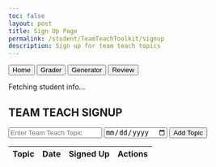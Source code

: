 ```yaml
---
toc: false
layout: post
title: Sign Up Page
permalink: /student/TeamTeachToolkit/signup
description: Sign up for team teach topics
---
```


<meta charset="UTF-8">
<meta name="viewport" content="width=device-width, initial-scale=1.0">
<title>Team Teach Toolkit Signup</title>
<link href="https://cdn.jsdelivr.net/npm/bootstrap@5.3.2/dist/css/bootstrap.min.css" rel="stylesheet">

<div class="team-teach-section">
    <div class="container text-center text-white bg-dark py-4">
        <div class="d-flex justify-content-center gap-3 mb-3">
            <button class="btn btn-outline-light" onclick="location.href='{{site.baseurl}}/student/TeamTeachToolkit/'">Home</button>
            <button class="btn btn-outline-light" onclick="location.href='{{site.baseurl}}/student/TeamTeachToolkit/grader'">Grader</button>
            <button class="btn btn-outline-light" onclick="location.href='{{site.baseurl}}/student/TeamTeachToolkit/generator'">Generator</button>
            <button class="btn btn-outline-light" onclick="location.href='{{site.baseurl}}/student/TeamTeachToolkit/review'">Review</button>
    </div>
        <p id="loggedInStudent">Fetching student info...</p>
        <div class="border border-light rounded p-4 mt-4">
            <h2>TEAM TEACH SIGNUP</h2>
            <div class="mb-3">
                <input type="text" id="topicName" class="form-control mb-2" placeholder="Enter Team Teach Topic">
                <input type="date" id="topicDate" class="form-control mb-3">
                <button class="btn btn-outline-light" id="addTopicBtn">Add Topic</button>
            </div>
            <div class="table-responsive">
                <table class="table table-dark table-bordered">
                    <thead>
                        <tr>
                            <th>Topic</th>
                            <th>Date</th>
                            <th>Signed Up</th>
                            <th>Actions</th>
                        </tr>
                    </thead>
                    <tbody id="topicsList"></tbody>
                </table>
            </div>
        </div>
    </div>
</div>

<script type="module">
    import { javaURI, fetchOptions } from '{{site.baseurl}}/assets/js/api/config.js';

    let loggedInStudent = null;

    async function fetchLoggedInStudent() {
        try {
            const response = await fetch(`${javaURI}/api/person/get`, fetchOptions);
            const data = await response.json();

            console.log("Logged-in student data:", data);

            if (data && data.name) {
                loggedInStudent = data.name;
                document.getElementById("loggedInStudent").innerText = `Logged in as: ${loggedInStudent}`;
                fetchTopics();
            } else {
                document.getElementById("loggedInStudent").innerText = "Sign in to view page.";
            }
        } catch (error) {
            console.error("Error fetching logged-in student:", error);
            document.getElementById("loggedInStudent").innerText = "Error fetching student info.";
        }
    }

    async function fetchTopics() {
        try {
            let response = await fetch(`${javaURI}/api/topics/all`, fetchOptions);
            let topics = await response.json();

            let topicsList = document.getElementById("topicsList");
            topicsList.innerHTML = "";

            topics.forEach(topic => {
                let studentsText = "None";
                if (Array.isArray(topic.students)) {
                    studentsText = topic.students.join(', ');
                } else if (topic.students && typeof topic.students === 'string') {
                    studentsText = topic.students.split(',').join(', ');
                }

                let row = document.createElement("tr");

                let topicNameCell = document.createElement("td");
                topicNameCell.innerText = topic.topicName;

                let dateCell = document.createElement("td");
                dateCell.innerText = topic.date;

                let studentsCell = document.createElement("td");
                studentsCell.innerText = studentsText;

                let actionsCell = document.createElement("td");
                let signUpBtn = document.createElement("button");
                signUpBtn.classList.add("btn", "btn-outline-light", "btn-sm");
                signUpBtn.setAttribute("data-topic-id", topic.id);
                signUpBtn.innerText = "Sign Up";
                signUpBtn.addEventListener("click", function () {
                    signUpForTopic(topic.id);
                });
                actionsCell.appendChild(signUpBtn);

                row.appendChild(topicNameCell);
                row.appendChild(dateCell);
                row.appendChild(studentsCell);
                row.appendChild(actionsCell);

                topicsList.appendChild(row);
            });

        } catch (error) {
            console.error("Error fetching topics:", error);
        }
    }

    async function addTopic() {
        let topicName = document.getElementById("topicName").value;
        let topicDate = document.getElementById("topicDate").value;

        if (!topicName || !topicDate) {
            alert("Please fill in all fields.");
            return;
        }

        try {
            let response = await fetch(`${javaURI}/api/topics/add`, {
                method: "POST",
                headers: {
                    "Content-Type": "application/json"
                },
                body: JSON.stringify({
                    topicName: topicName,
                    date: topicDate
                })
            });

            if (response.ok) {
                document.getElementById("topicName").value = "";
                document.getElementById("topicDate").value = "";
                fetchTopics();
            } else {
                console.error("Failed to add topic");
            }
        } catch (error) {
            console.error("Error adding topic:", error);
        }
    }

    async function signUpForTopic(topicId) {
        if (!loggedInStudent) {
            alert("Sign in to view page");
            return;
        }

        try {
            let response = await fetch(`${javaURI}/api/topics/${topicId}/signup?studentName=${encodeURIComponent(loggedInStudent)}`, {
                method: "PUT",
                headers: fetchOptions
            });

            if (response.ok) {
                fetchTopics();
            } else {
                console.error("Failed to sign up for topic");
                alert("Failed to sign up. Please try again.");
            }
        } catch (error) {
            console.error("Error signing up for topic:", error);
            alert("Error signing up. Please try again.");
        }
    }

    document.addEventListener("DOMContentLoaded", () => {
        fetchLoggedInStudent();
        document.getElementById("addTopicBtn").addEventListener("click", addTopic);
    });
</script>
